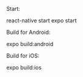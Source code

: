 Start:

react-native start
expo start

Build for Android:

expo build:android

Build for iOS:

expo build:ios
